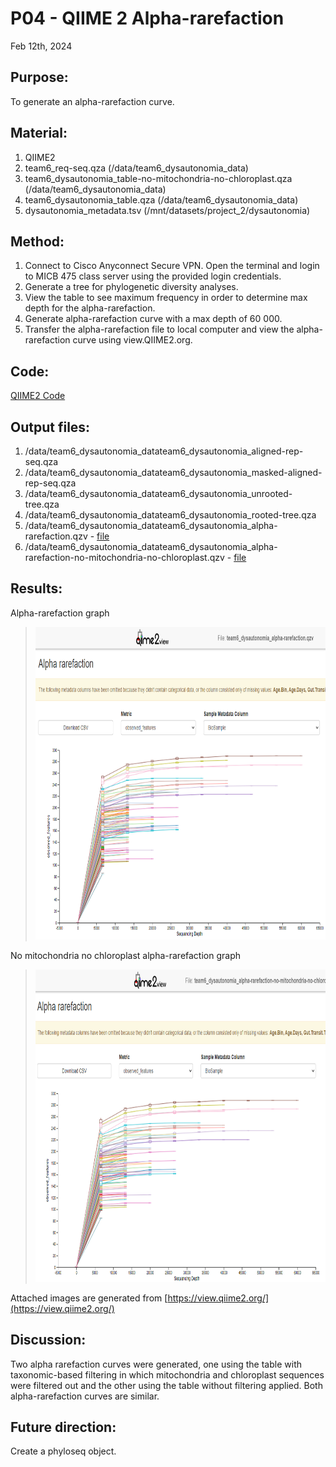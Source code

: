 # P04 - QIIME 2 Alpha-rarefaction

Feb 12th, 2024

## Purpose:
To generate an alpha-rarefaction curve. 

## Material: 
1. QIIME2
2. team6_req-seq.qza (/data/team6_dysautonomia_data)
3. team6_dysautonomia_table-no-mitochondria-no-chloroplast.qza (/data/team6_dysautonomia_data)
4. team6_dysautonomia_table.qza (/data/team6_dysautonomia_data)
5. dysautonomia_metadata.tsv (/mnt/datasets/project_2/dysautonomia)

## Method:
1. Connect to Cisco Anyconnect Secure VPN. Open the terminal and login to MICB 475 class server using the provided login credentials.
2. Generate a tree for phylogenetic diversity analyses.
3. View the table to see maximum frequency in order to determine max depth for the alpha-rarefaction.
3. Generate alpha-rarefaction curve with a max depth of 60 000.
4. Transfer the alpha-rarefaction file to local computer and view the alpha-rarefaction curve using view.QIIME2.org.

## Code: 
[QIIME2 Code](/QIIME2/Data_processing/Data_processing_code.txt)

## Output files:
1. /data/team6_dysautonomia_datateam6_dysautonomia_aligned-rep-seq.qza
2. /data/team6_dysautonomia_datateam6_dysautonomia_masked-aligned-rep-seq.qza
3. /data/team6_dysautonomia_datateam6_dysautonomia_unrooted-tree.qza
4. /data/team6_dysautonomia_datateam6_dysautonomia_rooted-tree.qza
5. /data/team6_dysautonomia_datateam6_dysautonomia_alpha-rarefaction.qzv - [file](/QIIME2/Data_processing/export/table-no-mitochondria-no-chloroplast.qzv)
6. /data/team6_dysautonomia_datateam6_dysautonomia_alpha-rarefaction-no-mitochondria-no-chloroplast.qzv - [file](/QIIME2/Data_processing/export/alpha-rarefaction-no-mitochondria-no-chloroplast.qzv)

## Results: 
Alpha-rarefaction graph
> <img src="/QIIME2/Data_processing/figures/alpha-rarefaction.png" height="500">

No mitochondria no chloroplast alpha-rarefaction graph 
> <img src="/QIIME2/Data_processing/figures/alpha-rarefaction-no-mitochondria-no-chloroplast.png" height="500">

Attached images are generated from [https://view.qiime2.org/](https://view.qiime2.org/)

## Discussion:
Two alpha rarefaction curves were generated, one using the table with taxonomic-based filtering in which mitochondria and
chloroplast sequences were filtered out and the other using the table without filtering applied. Both alpha-rarefaction
curves are similar. 

## Future direction:
Create a phyloseq object.
